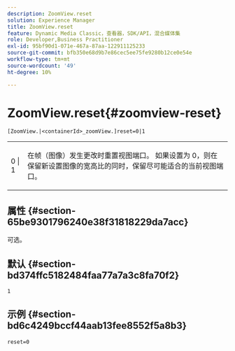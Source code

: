 ```yaml
---
description: ZoomView.reset
solution: Experience Manager
title: ZoomView.reset
feature: Dynamic Media Classic，查看器，SDK/API，混合媒体集
role: Developer,Business Practitioner
exl-id: 95bf90d1-071e-467a-87aa-122911125233
source-git-commit: bfb350e68d9b7e86cec5ee75fe9280b12ce0e54e
workflow-type: tm+mt
source-wordcount: '49'
ht-degree: 10%

---
```


# ZoomView.reset{#zoomview-reset}

`[ZoomView.|<containerId>_zoomView.]reset=0|1`

<table id="table_49FFD1BC53B846F09A6D214BC8C5C3FE"> 
 <tbody> 
  <tr> 
   <td colname="col1"> <p> <span class="codeph"> 0 | 1</span> </p> </td> 
   <td colname="col2"> <p> 在帧（图像）发生更改时重置视图端口。 如果设置为<span class="codeph"> 0</span>，则在保留新设置图像的宽高比的同时，保留尽可能适合的当前视图端口。 </p> </td> 
  </tr> 
 </tbody> 
</table>

## 属性 {#section-65be9301796240e38f31818229da7acc}

可选。

## 默认 {#section-bd374ffc5182484faa77a7a3c8fa70f2}

`1`

## 示例 {#section-bd6c4249bccf44aab13fee8552f5a8b3}

`reset=0`
